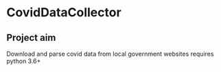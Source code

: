 # CovidDataCollector

## Project aim
Download and parse covid data from local government websites
requires python 3.6+